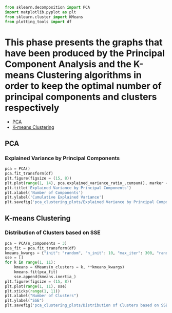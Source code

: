 ```python
from sklearn.decomposition import PCA
import matplotlib.pyplot as plt
from sklearn.cluster import KMeans
from plotting_tools import df
```

# This phase presents the graphs that have been produced by the Principal Component Analysis and the K-means Clustering algorithms in order to keep the optimal number of principal components and clusters respectively

- [PCA](#PCA)
- [K-means Clustering](#K--means-Clustering)

## PCA

### Explained Variance by Principal Components

```python
pca = PCA()
pca.fit_transform(df)
plt.figure(figsize = (15, 8))
plt.plot(range(1, 14), pca.explained_variance_ratio_.cumsum(), marker = 'o', linestyle = '--')
plt.title('Explained Variance by Principal Components')
plt.xlabel('Number of Components')
plt.ylabel('Cumulative Explained Variance')
plt.savefig('pca_clustering_plots/Explained Variance by Principal Components')
```
## K-means Clustering

### Distribution of Clusters based on SSE
```python
pca = PCA(n_components = 3)
pca_fit = pca.fit_transform(df)
kmeans_kwargs = {"init": "random", "n_init": 10, "max_iter": 300, "random_state": 42}
sse = []
for k in range(1, 11):
    kmeans = KMeans(n_clusters = k, **kmeans_kwargs)
    kmeans.fit(pca_fit)
    sse.append(kmeans.inertia_)
plt.figure(figsize = (15, 8))
plt.plot(range(1, 11), sse)
plt.xticks(range(1, 11))
plt.xlabel("Number of Clusters")
plt.ylabel("SSE")
plt.savefig('pca_clustering_plots/Distribution of Clusters based on SSE')
```